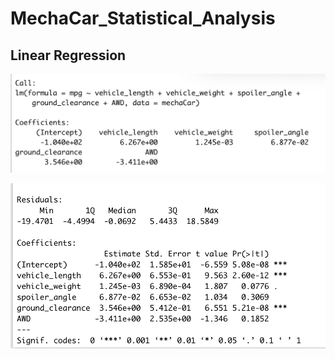 # MechaCar_Statistical_Analysis

## Linear Regression 
 ![Linear Regression](images/linear.png)
 
  ![Summary](images/summary.png)
